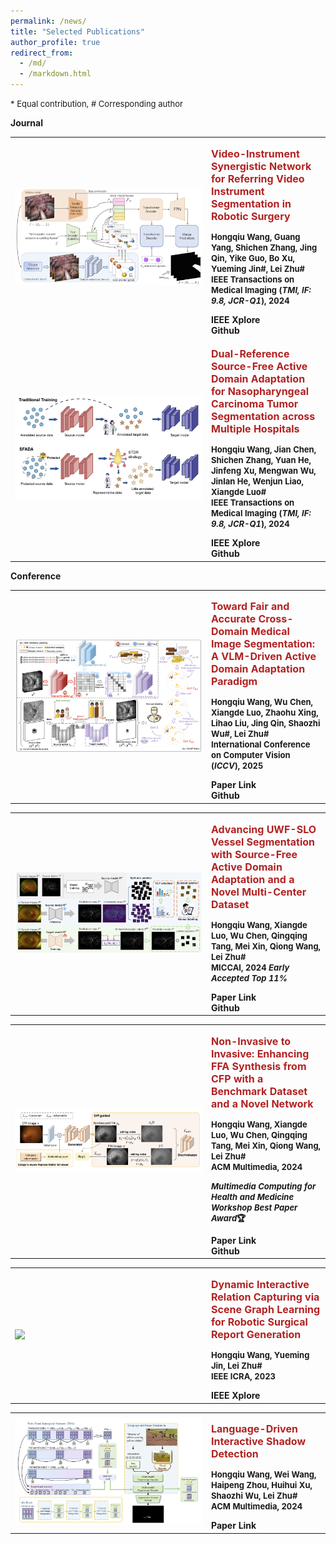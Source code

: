 ```yaml
---
permalink: /news/
title: "Selected Publications"
author_profile: true
redirect_from: 
  - /md/
  - /markdown.html
---
```



<font size=2>* Equal contribution, # Corresponding author</font>

<b>Journal<b>

<div>
  <table style="border-collapse: collapse; border: none;">
    
  <tr><td width="300" style="border: none;">
  <div class="col-sm-5 col-md-4 col-lg-4 col-xl-4 m-auto"><img class="img-pub shadow-pub" src="../images/2.png" width="400"></div>
  </td>
  <td style="border: none;">
  <div class="col align-self-center pub">
    <p class="pub-p" style="color: #B22222;"><font size=3><b>Video-Instrument Synergistic Network for Referring Video Instrument Segmentation in Robotic Surgery</b></font></p>
    <p class="pub-p"><font size=2><b>Hongqiu Wang</b>, Guang Yang, Shichen Zhang, Jing Qin, Yike Guo, Bo Xu, Yueming Jin#, Lei Zhu# <br>IEEE Transactions on Medical Imaging (<b><i>TMI, IF: 9.8, JCR-Q1</i></b>), 2024</font></p> 
    <a class="btn btn-primary" role="button" href="https://ieeexplore.ieee.org/abstract/document/10595513" target="_blank" style="text-decoration: none;">IEEE Xplore</a>&emsp;&emsp;
    <a class="btn btn-primary" role="button" href="https://github.com/whq-xxh/RSVIS" target="_blank" style="text-decoration: none;">Github</a>&emsp;&emsp;
  </div>
  </td></tr>
  
  <tr><td width="300" style="border: none;">
  <div class="col-sm-5 col-md-4 col-lg-4 col-xl-4 m-auto"><img class="img-pub shadow-pub" src="../images/3.png" width="400"></div>
  </td>
  <td style="border: none;">
  <div class="col align-self-center pub">
    <p class="pub-p" style="color: #B22222;"><font size=3><b>Dual-Reference Source-Free Active Domain Adaptation for Nasopharyngeal Carcinoma Tumor Segmentation across Multiple Hospitals</b></font></p>
    <p class="pub-p"><font size=2><b>Hongqiu Wang</b>, Jian Chen, Shichen Zhang, Yuan He, Jinfeng Xu, Mengwan Wu, Jinlan He, Wenjun Liao, Xiangde Luo# <br>IEEE Transactions on Medical Imaging (<b><i>TMI, IF: 9.8, JCR-Q1</i></b>), 2024</font></p> 
    <a class="btn btn-primary" role="button" href="https://ieeexplore.ieee.org/abstract/document/10553522" target="_blank" style="text-decoration: none;">IEEE Xplore</a>&emsp;&emsp;
    <a class="btn btn-primary" role="button" href="https://github.com/whq-xxh/SFADA-GTV-Seg" target="_blank" style="text-decoration: none;">Github</a>&emsp;&emsp;
  </div>
  </td></tr>
  
  </table>
</div>


<b>Conference<b>

<div>
  <table style="border-collapse: collapse; border: none;">
  <tr><td width="300" style="border: none;">
  <div class="col-sm-5 col-md-4 col-lg-4 col-xl-4 m-auto"><img class="img-pub shadow-pub" src="../images/6.png" width="400"></div>
  </td>
  <td style="border: none;">
  <div class="col align-self-center pub">
    <p class="pub-p" style="color: #B22222;"><font size=3><b>Toward Fair and Accurate Cross-Domain Medical Image Segmentation: A VLM-Driven Active Domain Adaptation Paradigm</b></font></p>
    <p class="pub-p"><font size=2><b>Hongqiu Wang</b>, Wu Chen, Xiangde Luo, Zhaohu Xing, Lihao Liu, Jing Qin, Shaozhi Wu#, Lei Zhu# <br>International Conference on Computer Vision (<b><i>ICCV</i></b>), 2025 </font></p>
    <a class="btn btn-primary" role="button" href="https://link.springer.com/chapter/10.1007/978-3-031-72114-4_8" target="_blank" style="text-decoration: none;">Paper Link</a>&emsp;&emsp;
    <a class="btn btn-primary" role="button" href="https://github.com/whq-xxh/SFADA-UWF-SLO" target="_blank" style="text-decoration: none;">Github</a>&emsp;&emsp;
  </div>
  </td></tr>
    
<div>
  <table style="border-collapse: collapse; border: none;">
  <tr><td width="300" style="border: none;">
  <div class="col-sm-5 col-md-4 col-lg-4 col-xl-4 m-auto"><img class="img-pub shadow-pub" src="../images/4.png" width="400"></div>
  </td>
  <td style="border: none;">
  <div class="col align-self-center pub">
    <p class="pub-p" style="color: #B22222;"><font size=3><b>Advancing UWF-SLO Vessel Segmentation with Source-Free Active Domain Adaptation and a Novel Multi-Center Dataset</b></font></p>
    <p class="pub-p"><font size=2><b>Hongqiu Wang</b>, Xiangde Luo, Wu Chen, Qingqing Tang, Mei Xin, Qiong Wang, Lei Zhu# <br>MICCAI, 2024 <i>Early Accepted Top 11%</i></font></p>
    <a class="btn btn-primary" role="button" href="https://link.springer.com/chapter/10.1007/978-3-031-72114-4_8" target="_blank" style="text-decoration: none;">Paper Link</a>&emsp;&emsp;
    <a class="btn btn-primary" role="button" href="https://github.com/whq-xxh/SFADA-UWF-SLO" target="_blank" style="text-decoration: none;">Github</a>&emsp;&emsp;
  </div>
  </td></tr>

<div>
  <table style="border-collapse: collapse; border: none;">
  <tr><td width="300" style="border: none;">
  <div class="col-sm-5 col-md-4 col-lg-4 col-xl-4 m-auto"><img class="img-pub shadow-pub" src="../images/5.png" width="400"></div>
  </td>
  <td style="border: none;">
  <div class="col align-self-center pub">
    <p class="pub-p" style="color: #B22222;"><font size=3><b>Non-Invasive to Invasive: Enhancing FFA Synthesis from CFP with a Benchmark Dataset and a Novel Network</b></font></p>
    <p class="pub-p"><font size=2><b>Hongqiu Wang</b>, Xiangde Luo, Wu Chen, Qingqing Tang, Mei Xin, Qiong Wang, Lei Zhu# <br>ACM Multimedia, 2024 </font></p>
    <p class="pub-p"><font size=2><i>Multimedia Computing for Health and Medicine Workshop <b>Best Paper Award<b></i>🏆 </font></p>
    <a class="btn btn-primary" role="button" href="https://dl.acm.org/doi/abs/10.1145/3688868.3689194" target="_blank" style="text-decoration: none;">Paper Link</a>&emsp;&emsp;
    <a class="btn btn-primary" role="button" href="https://github.com/whq-xxh/FFA-Synthesis" target="_blank" style="text-decoration: none;">Github</a>&emsp;&emsp;
  </div>
  </td></tr>
    
<div>
  <table style="border-collapse: collapse; border: none;">
  <tr><td width="300" style="border: none;">
  <div class="col-sm-5 col-md-4 col-lg-4 col-xl-4 m-auto"><img class="img-pub shadow-pub" src="../images/1.png" width="400"></div>
  </td>
  <td style="border: none;">
  <div class="col align-self-center pub">
    <p class="pub-p" style="color: #B22222;"><font size=3><b>Dynamic Interactive Relation Capturing via Scene Graph Learning for Robotic Surgical Report Generation</b></font></p>
    <p class="pub-p"><font size=2><b>Hongqiu Wang</b>, Yueming Jin, Lei Zhu# <br>IEEE ICRA, 2023</font></p>
    <a class="btn btn-primary" role="button" href="https://ieeexplore.ieee.org/abstract/document/10160647/" target="_blank" style="text-decoration: none;">IEEE Xplore</a>&emsp;&emsp;
  </div>
  </td></tr>

  <div>
  <table style="border-collapse: collapse; border: none;">
  <tr><td width="300" style="border: none;">
  <div class="col-sm-5 col-md-4 col-lg-4 col-xl-4 m-auto"><img class="img-pub shadow-pub" src="../images/7.png" width="400"></div>
  </td>
  <td style="border: none;">
  <div class="col align-self-center pub">
    <p class="pub-p" style="color: #B22222;"><font size=3><b>Language-Driven Interactive Shadow Detection</b></font></p>
    <p class="pub-p"><font size=2><b>Hongqiu Wang</b>, Wei Wang, Haipeng Zhou, Huihui Xu, Shaozhi Wu, Lei Zhu# <br>ACM Multimedia, 2024</font></p>
    <a class="btn btn-primary" role="button" href="https://dl.acm.org/doi/abs/10.1145/3664647.3681192" target="_blank" style="text-decoration: none;">Paper Link</a>&emsp;&emsp;
  </div>
  </td></tr>
  
  </table>
</div>


